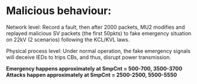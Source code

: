 # Malicious behaviour:

Network level: Record a fault, then after 2000 packets, MU2 modifies and replayed malicious SV packets (the first 50pkts) to fake emergency situation on 22kV (2 scenarios) following the KCL/KVL laws.

Physical process level: Under normal operation, the fake emergency signals will deceive IEDs to trips CBs, and thus, disrupt power transmission.

**Emergency happens approximately at SmpCnt = 500-700, 3500-3700**
**Attacks happen approximately at SmpCnt = 2500-2500, 5500-5550**